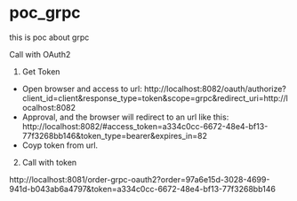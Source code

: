 # poc_grpc
this is poc about grpc

Call with OAuth2

1. Get Token
+ Open browser and access to url: 
  http://localhost:8082/oauth/authorize?client_id=client&response_type=token&scope=grpc&redirect_uri=http://localhost:8082
+ Approval, and the browser will redirect to an url like this: 
  http://localhost:8082/#access_token=a334c0cc-6672-48e4-bf13-77f3268bb146&token_type=bearer&expires_in=82
+ Coyp token from url.

2. Call with token

http://localhost:8081/order-grpc-oauth2?order=97a6e15d-3028-4699-941d-b043ab6a4797&token=a334c0cc-6672-48e4-bf13-77f3268bb146
